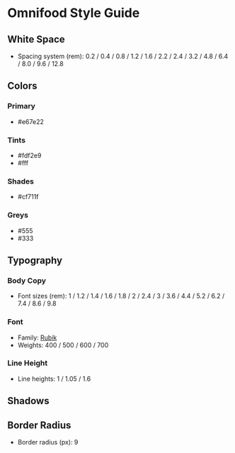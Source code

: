 # Omnifood Style Guide

## White Space

-   Spacing system (rem):
    0.2 / 0.4 / 0.8 / 1.2 / 1.6 / 2.2 / 2.4 / 3.2 / 4.8 / 6.4 / 8.0 / 9.6 / 12.8

## Colors

### Primary

-   #e67e22

### Tints

-   #fdf2e9
-   #fff

### Shades

-   #cf711f

### Greys

-   #555
-   #333

## Typography

### Body Copy

-   Font sizes (rem):
    1 / 1.2 / 1.4 / 1.6 / 1.8 / 2 / 2.4 / 3 / 3.6 / 4.4 / 5.2 / 6.2 / 7.4 / 8.6 / 9.8

### Font

-   Family: [Rubik](https://fonts.google.com/specimen/Rubik)
-   Weights: 400 / 500 / 600 / 700

### Line Height

-   Line heights: 1 / 1.05 / 1.6

## Shadows

## Border Radius

-   Border radius (px): 9
